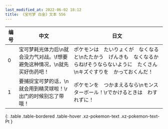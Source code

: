 ```yaml
---
last_modified_at: 2022-06-02 18:12
title: 《宝可梦 白金》文本 556
---
```

| 编号 | 中文 | 日文 |
| ---- | ---- | ---- |
| 0 | 宝可梦耗光体力后\n就会没力气对战。\f想要避免这种情况，\n就先买好伤药吧！ | ポケモンは　たいりょくが　なくなると\nたたかう　げんきも　なくなるからね\fそうならないように　たくさん\nキズぐすりを　かっておくんだ！ |
| 1 | 要捕捉宝可梦的话，\n就会用到精灵球啦！\r出门的时候别忘了带哦！ | ポケモンを　つかまえるなら\nモンスターボール！\rでかけるときは　わすれずに！ |
{: .table .table-bordered .table-hover .xz-pokemon-text .xz-pokemon-text-Pt }